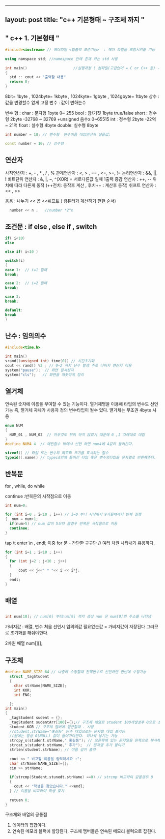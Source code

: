 
---
layout: post
title:  "c++  기본형태 ~ 구조체 까지 "
---




##  " c++  1. 기본형태 "

```c++
#include<iostream> // 헤더파일 <입출력 표준기능>  : 헤더 파일을 포함시키틑 기능
  
using namspace std; //namespace 안에 존재 하는 std 사용
 
int main()                     //실행과정 ( 컴파일(고급언어 = C or C++ 등) -> 빌드(저급언어 = 기계어) -> 실행)
{
  std :: cout << "출력할 내용"  
  return 0;
}
```
8bit= 1byte , 1024byte= 1kbyte , 1024kyte= 1gbyte , 1024gbyte= 1tbyte
상수 : 값을 변경할수 없게 고정 
변수 : 값이 변하는수 

변수 형 :  char : 문자형 1byte   0~ 255
            bool  : 참/거짓 1byte   true/false
            short : 정수형 2byte     -32768 ~ 32769  +unsigned 음수x 0~65515
            int   : 정수형 2byte     -22억 ~ 21억
            float : 실수형 4byte
            double: 실수형 8byte
```c++
int number = 10; // 변수형  변수이름 대입연산자 넣을값;

const number = 10; // 상수형 
```         
 
 ## 연산자
 사칙연산자 : +, - , * , / , %
 관계연산자 : <, > , == , <=, >=, !=
 논리연산자 : &&, ||, !
 비트단위 연산자 :  &, |, ~, ^(XOR) = 서로다른값 일때 1출력
 증감 연산자 : ++, -- 위치에 따라 다른게 동작 (++전치: 동작후 계산 , 후치++ : 계산후 동작)
 쉬프트 연산자 :  << , >>  

  응용 : 나누기 << 곱 <<쉬프트 ( 컴퓨터가 계산하기 편한 순서)
```c++
  number << n ;   //number *2^n 
```  

## 조건문 : if  else , else if , switch
```c++
if( i<10)
else

else if( i<10 )

switch(i)
{
case 1:  // i=1 일때 
break;

case 2:  // i=2 일떄
break;

case 3:
break;

default:
break
}

``` 
## 난수 : 임의의수 
```c++
#include<time.h>

int main()
srand((unsigned int) time(0)) // 시간초기화
cout << rand() %3 ; // 0~2 까지 난수 발생 주로 나머지 연산자 이용 
system("pause");  // 화면 일시정지
system("cls");   // 화면을 깨끗하게 정리
```

## 열거체
연속된 숫자에 이름을 부여할 수 있는 기능이다.
열거체명을 이용해 타입의 변수도 선언 가능 즉, 열거체 자체가 사용자 정의 변수타입이 될수 있다.
열거체는 무조권 4byte 사용 

```c++
enum NUM 
{
  NUM_01 , NUM_02  // 아무것도 부여 하지 않았기 때문에 0 ,1 차례대로 대입
}
#define NUM4 4  // 메인함수 밖에서 선언 하면 num4에 4값이 들어간다.

sizeof() // 타입 또는 변수의 메모리 크기를 표시하는 함수
typeid().name() // typeid안에 들어간 타입 혹은 변수의타입을 문자열로 반환해준다.

```

## 반복문
for , while, do while

continue :반복문의 시작점으로 이동 

```c++
int num=0;

for (int i=0 ; i<10 ; i++) // i=0 부터 시작해서 9가될떄까지 반복 실행
{  num = num+1;
  if(num>5) // num 값이 5보타 클경우 반복문 시작점으로 이동
  continue;
}
```
tap  \t
enter \n  , endl;
이중 for 문 - 간단한 구구단 // 여러 차원 나타내기 유용하다.
```c++
for (int i=1 ; i<10 ; i++)
{
  for (int j=2 ; j<10 ; j++)
  {
      cout << j<<" * "<< i << i*j;  
  }
  endl;
}
```

## 배열
```c++

int num[10]; // num[0] 부터num[9] 까지 생성 num 은 num[0]의 주소를 나타냄
```

가비지값 : 배열, 변수 처음 선언시 임의의값 필요없는값 = 가비지값이 저장된다 그러므로 초기화를 해줘야한다.

2차원 배열 
num[][];


## 구조체
```c++
#define NAME_SIZE 64 // 나중에 수정할때 전역변수로 선언하면 한번에 수정가능 
  struct _tagStudent
  {
    char strName[NAME_SIZE];
    int KOR;
    int ENG;
 
  };
int main()
{
  _tagStudent sudent = {};
  _tagStudent sudentArr[100]={};// 구조체 배열로 student 100개생성후 0으로 초기화
  student.KOR // 구조체 맴버에 접근할때 . 사용
  //student.strName="홍길동" 단순 대입으로는 문자열 대입 불가능 
  //끝에는 항상 0(NULL) 값이 들어가야한다. 하나씩 넣기는 가능
  strcpy_s(student.strName," 홍길동"); // 오른쪽에 있는 문자열을 왼쪽으로 복사해준다.
  strcat_s(student.strName," 추가");  // 문자열 추가 붙이기
  strlen(student.strName); // 이름 길이 출력
  
  cout << " 비교할 이름을 입력하세요 :";
  char strName[NAME_SIZE]={};
  cin >> strName;
  
  if(strcmp(Student,stunedt.strName) ==0) // strcmp 비교하여 같을경우 0 
  {
    cout << "학생을 찾았습니다." <<endl;
  } // 이름을 비교하여 학생 찾기 
  
  retuen 0;
}

```
구조체와 배열의 공통점
1. 데이터의 집합이다. 
2. 연속된 메모리 블럭에 할당된다, 구조체 멤버들은 연속된 메모리 블럭으로 잡힌다.


